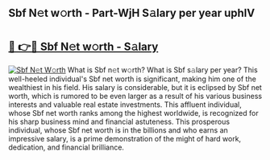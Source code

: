 ## Sbf N𝚎t w𝚘rth - Part-WjH S𝚊lary per year uphlV

# <h2><a href="http://gc4qvq1.nevu.top/?p=Sbf">🔗 👉🔴 Sbf N𝚎t w𝚘rth - S𝚊lary</a></h2>

[![Sbf N𝚎t W𝚘rth](https://i.imgur.com/Oavwk0R.jpeg)](http://gc4qvq1.nevu.top/?p=Sbf)
What is Sbf n𝚎t w𝚘rth? What is Sbf s𝚊lary per year?
This well-heeled individual's Sbf net worth is significant, making him one of the wealthiest in his field. His salary is considerable, but it is eclipsed by Sbf net worth, which is rumored to be even larger as a result of his various business interests and valuable real estate investments. This affluent individual, whose Sbf net worth ranks among the highest worldwide, is recognized for his sharp business mind and financial astuteness. This prosperous individual, whose Sbf net worth is in the billions and who earns an impressive salary, is a prime demonstration of the might of hard work, dedication, and financial brilliance.
